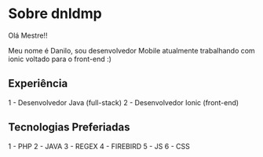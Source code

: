 # Sobre dnldmp

Olá Mestre!!

Meu nome é Danilo, sou desenvolvedor Mobile atualmente trabalhando com ionic voltado para o front-end :)

## Experiência

1 - Desenvolvedor Java (full-stack)
2 - Desenvolvedor Ionic (front-end)

## Tecnologias Preferiadas

1 - PHP
2 - JAVA
3 - REGEX
4 - FIREBIRD
5 - JS
6 - CSS